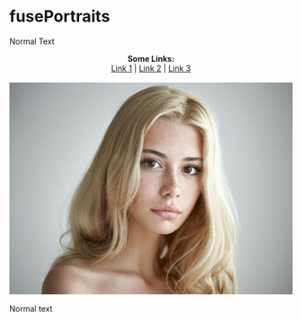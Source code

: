 # fusePortraits

Normal Text

<p align="center">
  <b>Some Links:</b><br>
  <a href="#">Link 1</a> |
  <a href="#">Link 2</a> |
  <a href="#">Link 3</a>
  <br><br>
  <img src="https://github.com/haimin777/fusePortraits/blob/master/output_7qPwHP.gif">
</p>

Normal text
